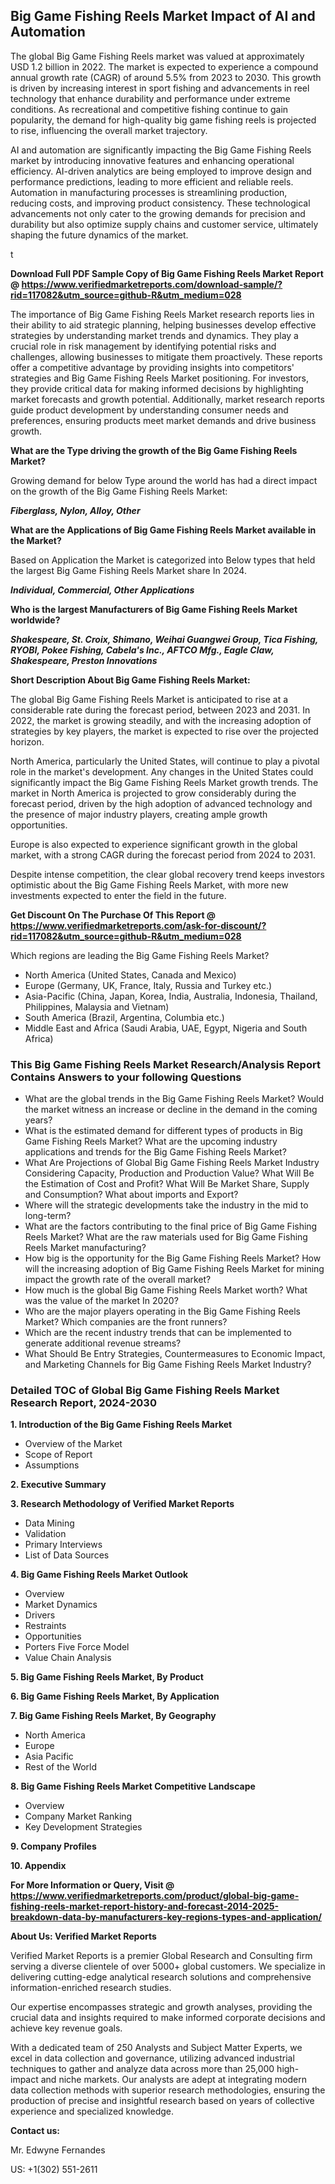 <h2>Big Game Fishing Reels Market Impact of AI and Automation</h2><p>The global Big Game Fishing Reels market was valued at approximately USD 1.2 billion in 2022. The market is expected to experience a compound annual growth rate (CAGR) of around 5.5% from 2023 to 2030. This growth is driven by increasing interest in sport fishing and advancements in reel technology that enhance durability and performance under extreme conditions. As recreational and competitive fishing continue to gain popularity, the demand for high-quality big game fishing reels is projected to rise, influencing the overall market trajectory.</p><p>AI and automation are significantly impacting the Big Game Fishing Reels market by introducing innovative features and enhancing operational efficiency. AI-driven analytics are being employed to improve design and performance predictions, leading to more efficient and reliable reels. Automation in manufacturing processes is streamlining production, reducing costs, and improving product consistency. These technological advancements not only cater to the growing demands for precision and durability but also optimize supply chains and customer service, ultimately shaping the future dynamics of the market.</p>t</p><p id="" class=""><strong>Download Full PDF Sample Copy of Big Game Fishing Reels Market Report @ <a href="https://www.verifiedmarketreports.com/download-sample/?rid=117082&utm_source=github-R&utm_medium=028" target="_blank">https://www.verifiedmarketreports.com/download-sample/?rid=117082&utm_source=github-R&utm_medium=028</a></strong></p><p>The importance of&nbsp;Big Game Fishing Reels Market research reports lies in their ability to aid strategic planning, helping businesses develop effective strategies by understanding market trends and dynamics. They play a crucial role in risk management by identifying potential risks and challenges, allowing businesses to mitigate them proactively. These reports offer a competitive advantage by providing insights into competitors' strategies and Big Game Fishing Reels Market positioning. For investors, they provide critical data for making informed decisions by highlighting market forecasts and growth potential. Additionally, market research reports guide product development by understanding consumer needs and preferences, ensuring products meet market demands and drive business growth.</p><p><strong>What are the&nbsp;Type driving the growth of the Big Game Fishing Reels Market?</strong></p><p id="" class="">Growing demand for below Type around the world has had a direct impact on the growth of the Big Game Fishing Reels Market:</p><em><strong>Fiberglass, Nylon, Alloy, Other</strong></em></p><strong>What are the&nbsp;Applications&nbsp;of Big Game Fishing Reels Market available in the Market?</strong></p><p id="" class="">Based on Application the Market is categorized into Below types that held the largest Big Game Fishing Reels Market share In 2024.</p><em><strong>Individual, Commercial, Other Applications</strong></em></p><strong>Who is the largest Manufacturers of Big Game Fishing Reels Market worldwide?</strong></p><p><em><strong>Shakespeare, St. Croix, Shimano, Weihai Guangwei Group, Tica Fishing, RYOBI, Pokee Fishing, Cabela's Inc., AFTCO Mfg., Eagle Claw, Shakespeare, Preston Innovations</strong></em></p><p id="" class=""><strong>Short Description About Big Game Fishing Reels Market:</strong></p><p>The global Big Game Fishing Reels Market is anticipated to rise at a considerable rate during the forecast period, between 2023 and 2031. In 2022, the market is growing steadily, and with the increasing adoption of strategies by key players, the market is expected to rise over the projected horizon.</p><p>North America, particularly the United States, will continue to play a pivotal role in the market's development. Any changes in the United States could significantly impact the Big Game Fishing Reels Market growth trends. The market in North America is projected to grow considerably during the forecast period, driven by the high adoption of advanced technology and the presence of major industry players, creating ample growth opportunities.</p><p>Europe is also expected to experience significant growth in the global market, with a strong CAGR during the forecast period from 2024 to 2031.</p><p>Despite intense competition, the clear global recovery trend keeps investors optimistic about the Big Game Fishing Reels Market, with more new investments expected to enter the field in the future.</p><p id="" class=""><strong>Get Discount On The Purchase Of This Report @ <a href="https://www.verifiedmarketreports.com/ask-for-discount/?rid=117082&utm_source=github-R&utm_medium=028" target="_blank">https://www.verifiedmarketreports.com/ask-for-discount/?rid=117082&utm_source=github-R&utm_medium=028</a></strong></p>Which regions are leading the Big Game Fishing Reels Market?</p><ul><li>North America (United States, Canada and Mexico)</li><li>Europe (Germany, UK, France, Italy, Russia and Turkey etc.)</li><li>Asia-Pacific (China, Japan, Korea, India, Australia, Indonesia, Thailand, Philippines, Malaysia and Vietnam)</li><li>South America (Brazil, Argentina, Columbia etc.)</li><li>Middle East and Africa (Saudi Arabia, UAE, Egypt, Nigeria and South Africa)</li></ul><h3 id="" class="">This Big Game Fishing Reels Market Research/Analysis Report Contains Answers to your following Questions</h3><ul><li>What are the global trends in the Big Game Fishing Reels Market? Would the market witness an increase or decline in the demand in the coming years?</li><li>What is the estimated demand for different types of products in Big Game Fishing Reels Market? What are the upcoming industry applications and trends for the Big Game Fishing Reels Market?</li><li>What Are Projections of Global Big Game Fishing Reels Market Industry Considering Capacity, Production and Production Value? What Will Be the Estimation of Cost and Profit? What Will Be Market Share, Supply and Consumption? What about imports and Export?</li><li>Where will the strategic developments take the industry in the mid to long-term?</li><li>What are the factors contributing to the final price of Big Game Fishing Reels Market? What are the raw materials used for Big Game Fishing Reels Market manufacturing?</li><li>How big is the opportunity for the Big Game Fishing Reels Market? How will the increasing adoption of Big Game Fishing Reels Market for mining impact the growth rate of the overall market?</li><li>How much is the global Big Game Fishing Reels Market worth? What was the value of the market In 2020?</li><li>Who are the major players operating in the Big Game Fishing Reels Market? Which companies are the front runners?</li><li>Which are the recent industry trends that can be implemented to generate additional revenue streams?</li><li>What Should Be Entry Strategies, Countermeasures to Economic Impact, and Marketing Channels for Big Game Fishing Reels Market Industry?</li></ul><h3 id="" class="">Detailed TOC of Global Big Game Fishing Reels Market Research Report, 2024-2030</h3><p id="" class=""><strong>1. Introduction of the Big Game Fishing Reels Market</strong></p><ul><li>Overview of the Market</li><li>Scope of Report</li><li>Assumptions</li></ul><p id="" class=""><strong>2. Executive Summary</strong></p><p id="" class=""><strong>3. Research Methodology of Verified Market Reports</strong></p><ul><li>Data Mining</li><li>Validation</li><li>Primary Interviews</li><li>List of Data Sources</li></ul><p id="" class=""><strong>4. Big Game Fishing Reels Market Outlook</strong></p><ul><li>Overview</li><li>Market Dynamics</li><li>Drivers</li><li>Restraints</li><li>Opportunities</li><li>Porters Five Force Model</li><li>Value Chain Analysis</li></ul><p id="" class=""><strong>5. Big Game Fishing Reels Market, By Product</strong></p><p id="" class=""><strong>6. Big Game Fishing Reels Market, By Application</strong></p><p id="" class=""><strong>7. Big Game Fishing Reels Market, By Geography</strong></p><ul><li>North America</li><li>Europe</li><li>Asia Pacific</li><li>Rest of the World</li></ul><p id="" class=""><strong>8. Big Game Fishing Reels Market Competitive Landscape</strong></p><ul><li>Overview</li><li>Company Market Ranking</li><li>Key Development Strategies</li></ul><p id="" class=""><strong>9. Company Profiles</strong></p><p id="" class=""><strong>10. Appendix</strong></p><p id="" class=""><strong>For More Information or Query, Visit @ <a href="https://www.verifiedmarketreports.com/product/global-big-game-fishing-reels-market-report-history-and-forecast-2014-2025-breakdown-data-by-manufacturers-key-regions-types-and-application/" target="_blank">https://www.verifiedmarketreports.com/product/global-big-game-fishing-reels-market-report-history-and-forecast-2014-2025-breakdown-data-by-manufacturers-key-regions-types-and-application/</a></strong></p><p id="" class=""><strong>About Us: Verified Market Reports</strong></p><p id="" class="">Verified Market Reports is a premier Global Research and Consulting firm serving a diverse clientele of over 5000+ global customers. We specialize in delivering cutting-edge analytical research solutions and comprehensive information-enriched research studies.</p><p id="" class="">Our expertise encompasses strategic and growth analyses, providing the crucial data and insights required to make informed corporate decisions and achieve key revenue goals.</p><p id="" class="">With a dedicated team of 250 Analysts and Subject Matter Experts, we excel in data collection and governance, utilizing advanced industrial techniques to gather and analyze data across more than 25,000 high-impact and niche markets. Our analysts are adept at integrating modern data collection methods with superior research methodologies, ensuring the production of precise and insightful research based on years of collective experience and specialized knowledge.</p><p id="" class=""><strong>Contact us:</strong></p><p id="" class="">Mr. Edwyne Fernandes</p><p id="" class="">US: +1(302) 551-2611</p>